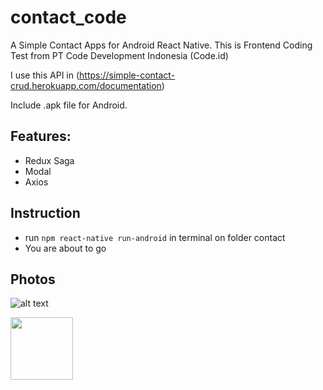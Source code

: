 # contact_code

A Simple Contact Apps for Android React Native.
This is Frontend Coding Test from PT Code Development Indonesia (Code.id)

I use this API in (https://simple-contact-crud.herokuapp.com/documentation)

Include .apk file for Android.

## Features:

  * Redux Saga
  * Modal
  * Axios

## Instruction

  * run ```npm react-native run-android``` in terminal on folder contact
  * You are about to go

## Photos

![alt text](https://1.bp.blogspot.com/-Kq_CBWeh1nc/YEmVDUujncI/AAAAAAAABis/G5B3pLPgqAEy2bBFjeiVhGupa-z78UN7wCLcBGAsYHQ/s2048/contact_one.jpg)

<img src="https://1.bp.blogspot.com/-Kq_CBWeh1nc/YEmVDUujncI/AAAAAAAABis/G5B3pLPgqAEy2bBFjeiVhGupa-z78UN7wCLcBGAsYHQ/s2048/contact_one.jpg" width="100" height="100">

